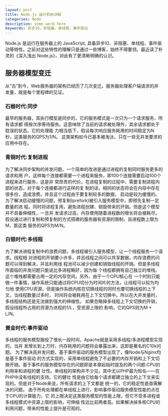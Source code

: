 ```yaml
---
layout: post
title: Node.js 运行机制详解
categories: Node
description: some word here
keywords: 异步IO，非阻塞，单线程，事件驱动
---
```


Node.js 是运行在服务器上的 JavaScript, 具备异步IO、非阻塞、单线程、事件驱动等特性。之前对这些特性的理解只是通过一些博客，始终不得要领。最近读了朴灵的《深入浅出 Node.js》，对此有了更清晰明确的认识。

## 服务器模型变迁
从“古”到今，Web服务器的架构已经历了几次变迁。服务器处理客户端请求的并发量，就是每个里程碑的见证。
### 石器时代:同步
最早的服务器，其执行模型是同步的，它的服务模式是一次只为一个请求服务，所有请求都 得按次序等待服务。这意味除了当前的请求被处理外，其余请求都处于耽误的状态。它的处理能 力相当低下，假设每次响应服务耗用的时间稳定为N秒，这类服务的QPS为1/N。
这类架构如今已基本被淘汰，只在一些无并发要求的应用中存在。
### 青铜时代:复制进程
为了解决同步架构的并发问题，一个简单的改进是通过进程的复制同时服务更多的请求和用 户。这样每个连接都需要一个进程来服务，即100个连接需要启动100个进程来进行服务，这是非 常昂贵的代价。在进程复制的过程中，需要复制进程内部的状态，对于每个连接都进行这样的复 制的话，相同的状态将会在内存中存在很多份，造成浪费。并且这个过程由于要复制较多的数据， 启动是较为缓慢的。
为了解决启动缓慢的问题，预复制(prefork)被引入服务模型中，即预先复制一定数量的进 程。同时将进程复用，避免进程创建、销毁带来的开销。但是这个模型并不具备伸缩性，一旦并 发请求过高，内存使用随着进程数的增长将会被耗尽。
假设通过进行复制和预复制的方式搭建的服务器有资源的限制，且进程数上限为M，那这类 服务的QPS为M/N。
### 白银时代:多线程
为了解决进程复制中的浪费问题，多线程被引入服务模型，让一个线程服务一个请求。线程相 对进程的开销要小许多，并且线程之间可以共享数据，内存浪费的问题可以得到解决，并且利用线 程池可以减少创建和销毁线程的开销。但是多线程所面临的并发问题只能说比多进程略好，因为每 个线程都拥有自己独立的堆栈，这个堆栈都需要占用一定的内存空间。另外，由于一个CPU核心在 一个时刻只能做一件事情，操作系统只能通过将CPU切分为时间片的方法，让线程可以较为均匀地 使用CPU资源，但是操作系统内核在切换线程的同时也要切换线程的上下文，当线程数量过多时， 时间将会被耗用在上下文切换中。所以在大并发量时，多线程结构还是无法做到强大的伸缩性。
如果忽略掉多线程上下文切换的开销，假设线程所占用的资源为进程的1/L，受资源上限的 影响，它的QPS则为M * L/N。
### 黄金时代:事件驱动
多线程的服务模型服役了很长一段时间，Apache就是采用多线程/多进程模型实现的，当并 发增长到上万时，内存耗用的问题将会暴露出来，这即是著名的C10k问题。
为了解决高并发问题，基于事件驱动的服务模型出现了，像Node与Nginx均是基于事件驱动 的方式实现的，采用单线程避免了不必要的内存开销和上下文切换开销。基于事件的服务模型存在的问题即是本章起始时提及的两个问题:CPU的利用率和进程的健
壮性。单线程的架构并不少见，其中尤以PHP最为知名——在PHP中没有线程的支持。它的健壮 性是由它给每个请求都建立独立的上下文来实现的。但是对于Node来说，所有请求的上下文都是 统一的，它的稳定性是亟需解决的问题。
由于所有处理都在单线程上进行，影响事件驱动服务模型性能的点在于CPU的计算能力，它 的上限决定这类服务模型的性能上限，但它不受多进程或多线程模式中资源上限的影响，可伸缩 性远比前两者高。如果解决掉多核CPU的利用问题，带来的性能上提升是可观的。
